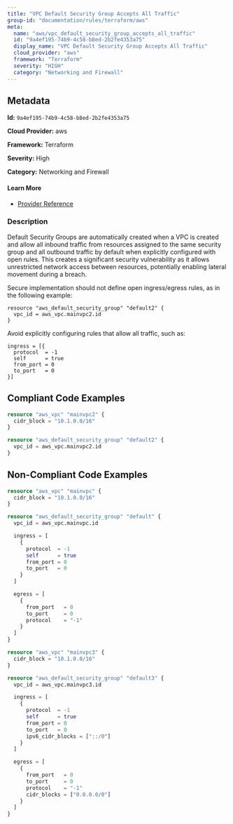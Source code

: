 ```yaml
---
title: "VPC Default Security Group Accepts All Traffic"
group-id: "documentation/rules/terraform/aws"
meta:
  name: "aws/vpc_default_security_group_accepts_all_traffic"
  id: "9a4ef195-74b9-4c58-b8ed-2b2fe4353a75"
  display_name: "VPC Default Security Group Accepts All Traffic"
  cloud_provider: "aws"
  framework: "Terraform"
  severity: "HIGH"
  category: "Networking and Firewall"
---
```

## Metadata

**Id:** `9a4ef195-74b9-4c58-b8ed-2b2fe4353a75`

**Cloud Provider:** aws

**Framework:** Terraform

**Severity:** High

**Category:** Networking and Firewall

#### Learn More

 - [Provider Reference](https://registry.terraform.io/providers/hashicorp/aws/latest/docs/resources/default_security_group)

### Description

 Default Security Groups are automatically created when a VPC is created and allow all inbound traffic from resources assigned to the same security group and all outbound traffic by default when explicitly configured with open rules. This creates a significant security vulnerability as it allows unrestricted network access between resources, potentially enabling lateral movement during a breach. 

Secure implementation should not define open ingress/egress rules, as in the following example:
```
resource "aws_default_security_group" "default2" {
  vpc_id = aws_vpc.mainvpc2.id
}
```

Avoid explicitly configuring rules that allow all traffic, such as:
```
ingress = [{
  protocol  = -1
  self      = true
  from_port = 0
  to_port   = 0
}]
```


## Compliant Code Examples
```terraform
resource "aws_vpc" "mainvpc2" {
  cidr_block = "10.1.0.0/16"
}

resource "aws_default_security_group" "default2" {
  vpc_id = aws_vpc.mainvpc2.id
}

```
## Non-Compliant Code Examples
```terraform
resource "aws_vpc" "mainvpc" {
  cidr_block = "10.1.0.0/16"
}

resource "aws_default_security_group" "default" {
  vpc_id = aws_vpc.mainvpc.id

  ingress = [
    {
      protocol  = -1
      self      = true
      from_port = 0
      to_port   = 0
    }
  ]

  egress = [
    {
      from_port   = 0
      to_port     = 0
      protocol    = "-1"
    }
  ]
}

```

```terraform
resource "aws_vpc" "mainvpc3" {
  cidr_block = "10.1.0.0/16"
}

resource "aws_default_security_group" "default3" {
  vpc_id = aws_vpc.mainvpc3.id

  ingress = [
    {
      protocol  = -1
      self      = true
      from_port = 0
      to_port   = 0
      ipv6_cidr_blocks = ["::/0"]
    }
  ]

  egress = [
    {
      from_port   = 0
      to_port     = 0
      protocol    = "-1"
      cidr_blocks = ["0.0.0.0/0"]
    }
  ]
}

```